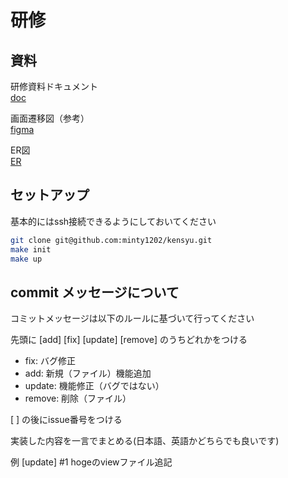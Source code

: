 # 研修

## 資料

研修資料ドキュメント  
[doc](https://docs.google.com/document/d/1FXNSqwIKe-nEdo6YZdaV-udLnd1oKV6XxlZ7SuT_yKU/edit)

画面遷移図（参考）  
[figma](https://www.figma.com/file/EDu4fCsjIgVB4fkORBP4w8/kensyu?node-id=0%3A1)

ER図  
[ER](https://drive.google.com/file/d/1nSC0CR6MFjV5bqcC1Vbo6FUVvA6cEO_o/view?usp=sharing)

## セットアップ

基本的にはssh接続できるようにしておいてください

```bash
git clone git@github.com:minty1202/kensyu.git
make init
make up
```

## commit メッセージについて

コミットメッセージは以下のルールに基づいて行ってください

先頭に [add] [fix] [update] [remove] のうちどれかをつける

- fix: バグ修正
- add: 新規（ファイル）機能追加
- update: 機能修正（バグではない）
- remove: 削除（ファイル）

[ ] の後にissue番号をつける

実装した内容を一言でまとめる(日本語、英語かどちらでも良いです)

例 [update] #1 hogeのviewファイル追記
